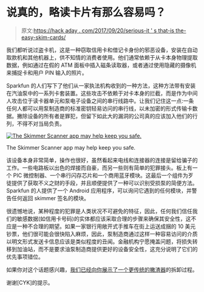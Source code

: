 # 说真的，略读卡片有那么容易吗？

> 原文:[https://hack aday . com/2017/09/20/serious-it ' s that-is the-easy-skim-cards/](https://hackaday.com/2017/09/20/seriously-is-it-that-easy-to-skim-cards/)

我们都听说过盗卡机，这是一种窃取信用卡和借记卡身份的邪恶设备，安装在自动取款机和其他机器上，供不知情的消费者使用。他们通常依赖于从卡本身物理提取数据，例如通过在假的 ATM 面板中插入磁条读取器，或者通过使用隐藏的摄像机来捕捉卡和用户 PIN 输入的照片。

Sparkfun 的人们写下了他们从一家执法机构收到的一种方法，这种方法带有安装在汽油泵中的一系列卡套装置。这些攻击不依赖于对卡本身的拦截，而是作为中间人攻击位于读卡器单元和泵电子设备之间的串行线路中。让我们记住这一点:一条任何人都可以用泵制造商的标准密钥轻易访问的串行线，以未加密的形式传输卡数据。撇除设备的所有者是罪犯，但留下如此大的漏洞的公司真的应该加入他们的行列，不得不对当局负责。

[![The Skimmer Scanner app may help keep you safe.](../Images/4088f20258c6e286c5134c7d47d607f6.png)](https://hackaday.com/wp-content/uploads/2017/09/skimmer-scanner_1.jpg)

The Skimmer Scanner app may help keep you safe.

该设备本身非常简单，操作也很好，虽然看起来电线和连接器的连接是留给骗子的工作。一些电路板以出色的焊接而自豪，而另一些则有简单的犯罪接头。板上有一个 PIC 微控制器、一个串行闪存芯片和一个商用蓝牙模块。这最后一个组件为歹徒提供了获取不义之财的手段，并且顺便提供了一种可以识别受损泵的简便方法。Sparkfun 的人提供了一个 Android 应用程序，可以询问它遇到的任何模块，并警告任何返回 skimmer 签名的模块。

很遗憾地说，某种程度的犯罪是人类状况不可避免的特征，因此，任何我们信任我们的敏感数据(如信用卡号码)的实体都应该采取合理的步骤来确保其安全性，这不应是一种不合理的期望。如果一家银行用敞开式手推车在街上运送成捆的 10 美元钞票，他们很可能会很快陷入麻烦，因此，泵制造商通过这样一种容易访问的介质以明文形式发送卡信息应该是类似程度的丑闻。金融机构宁愿掩盖问题，将损失转移到加油站，而不是要求油泵制造商提供更好的设备安全性，这充分说明了它们的优先事项错位。

如果你对这个话题感兴趣，[我们已经向你展示了一个更传统的撇渣器](https://hackaday.com/2016/05/03/reverse-engineering-an-atm-card-skimmer/)的拆卸过程。

谢谢[CYK]的提示。